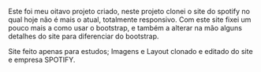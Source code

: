 Este foi meu oitavo projeto criado, neste projeto clonei o site do spotify no qual hoje não é mais o atual, totalmente responsivo. Com este site fixei um pouco mais a como usar o bootstrap, e também a alterar na mão alguns detalhes do site para diferenciar do bootstrap.

Site feito apenas para estudos; Imagens e Layout clonado e editado do site e empresa SPOTIFY.
